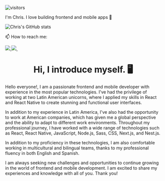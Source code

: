 
![visitors](https://komarev.com/ghpvc/?username=ccontarino&label=Visitors)

I'm Chris. I love building frontend and mobile apps :raised_hands: 

![Chris's GitHub stats](https://github-readme-stats-ccontarino.vercel.app/api?username=ccontarino&show_icons=true&count_private=true)
[](https://www.linkedin.com/in/christian-contarino/)

📫 How to reach me:

<a href="https://www.linkedin.com/in/christian-contarino/">
     <img src="https://img.shields.io/badge/linkedin-%230077B5.svg?&style=for-the-badge&logo=linkedin&logoColor=white" />
  </a>
  <a href="mailto:ccontarino@gmail.com?subject=Hi Chris!">
     <img src="https://img.shields.io/badge/Gmail-FF0000.svg?&style=for-the-badge&logo=gmail&logoColor=white" />
  </a>&nbsp;&nbsp;  
<h1 align="center">
Hi, I introduce myself.  🖥️
</h1>
Hello everyone!, I am a passionate frontend and mobile developer with experience in the most popular technologies. I've had the privilege of working at two Latin American unicorns, where I applied my skills in React and React Native to create stunning and functional user interfaces.

In addition to my experience in Latin America, I've also had the opportunity to work at American companies, which has given me a global perspective and the ability to adapt to different work environments. Throughout my professional journey, I have worked with a wide range of technologies such as React, React Native, JavaScript, Node.js, Sass, CSS, Next.js, and Nest.js.

In addition to my proficiency in these technologies, I am also comfortable working in multicultural and bilingual teams, thanks to my professional fluency in both English and Spanish.

I am always seeking new challenges and opportunities to continue growing in the world of frontend and mobile development. I am excited to share my experiences and knowledge with all of you. Thank you!








<!--
**ccontarino/ccontarino** is a ✨ _special_ ✨ repository because its `README.md` (this file) appears on your GitHub profile.
[![Connect on LinkedIn](https://img.shields.io/badge/--linkedin?label=LinkedIn&logo=LinkedIn&style=social)](https://www.linkedin.com/in/christian-contarino)
Here are some ideas to get you started:
- 🔭 I’m currently working on ...
- 🌱 I’m currently learning ...
- 👯 I’m looking to collaborate on ...
- 🤔 I’m looking for help with ...
- 💬 Ask me about ...
- 📫 How to reach me: ...
- 😄 Pronouns: ...
- ⚡ Fun fact: ...
-->
